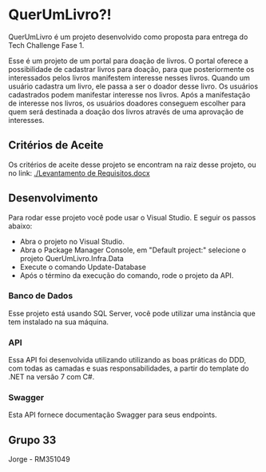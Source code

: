 # QuerUmLivro?!

QuerUmLivro é um projeto desenvolvido como proposta para entrega do Tech Challenge Fase 1.

Esse é um projeto de um portal para doação de livros.
O portal oferece a possibilidade de cadastrar livros para doação, para que posteriormente os interessados pelos livros manifestem interesse nesses livros. 
Quando um usuário cadastra um livro, ele passa a ser o doador desse livro.
Os usuários cadastrados podem manifestar interesse nos livros. Após a manifestação de interesse nos livros, os usuários doadores conseguem escolher para quem será destinada a doação dos livros através de uma aprovação de interesses.


## Critérios de Aceite

Os critérios de aceite desse projeto se encontram na raiz desse projeto, ou no link: [./Levantamento de Requisitos.docx](https://github.com/jorgelodev/QuerUmLivro/blob/1247c9a8b8d81bf0fca2be5d21cc2bafd50986ce/Levantamento%20de%20Requisitos.docx)

## Desenvolvimento 

Para rodar esse projeto você pode usar o Visual Studio. E seguir os passos abaixo:

* Abra o projeto no Visual Studio.
* Abra o Package Manager Console, em "Default project:" selecione o projeto QuerUmLivro.Infra.Data
* Execute o comando Update-Database
* Após o término da execução do comando, rode o projeto da API.

### Banco de Dados

Esse projeto está usando SQL Server, você pode utilizar uma instância que tem instalado na sua máquina.

### API

Essa API foi desenvolvida utilizando utilizando as boas práticas do DDD, com todas as camadas e suas responsabilidades, a partir do template do .NET na versão 7 com C#.

### Swagger

Esta API fornece documentação Swagger para seus endpoints.

## Grupo 33
Jorge - RM351049

